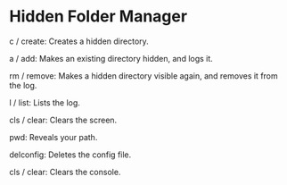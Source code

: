 # Hidden Folder Manager

c / create: Creates a hidden directory.

a / add: Makes an existing directory hidden, and logs it.

rm / remove: Makes a hidden directory visible again, and removes it from the log.

l / list: Lists the log.

cls / clear: Clears the screen.

pwd: Reveals your path.

delconfig: Deletes the config file.

cls / clear: Clears the console.
